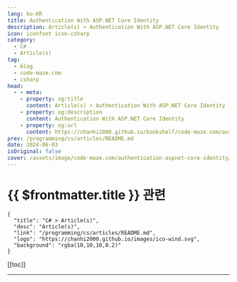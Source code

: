 ```yaml
---
lang: ko-KR
title: Authentication With ASP.NET Core Identity
description: Article(s) > Authentication With ASP.NET Core Identity
icon: iconfont icon-csharp
category: 
  - C#
  - Article(s)
tag: 
  - blog
  - code-maze.com
  - csharp
head:  
  - - meta:
    - property: og:title
      content: Article(s) > Authentication With ASP.NET Core Identity
    - property: og:description
      content: Authentication With ASP.NET Core Identity
    - property: og:url
      content: https://chanhi2000.github.io/bookshelf/code-maze.com/authentication-aspnet-core-identity.html
prev: /programming/cs/articles/README.md
date: 2024-06-03
isOriginal: false
cover: /assets/image/code-maze.com/authentication-aspnet-core-identity/banner.png
---
```


# {{ $frontmatter.title }} 관련

```component VPCard
{
  "title": "C# > Article(s)",
  "desc": "Article(s)",
  "link": "/programming/cs/articles/README.md",
  "logo": "https://chanhi2000.github.io/images/ico-wind.svg",
  "background": "rgba(10,10,10,0.2)"
}
```

[[toc]]

---

<SiteInfo
  name="Authentication With ASP.NET Core Identity"
  desc="In this article, we are going to learn about the Authentication process with ASP.NET Core Identity, Logout process and adding additional Claims."
  url="https://code-maze.com/authentication-aspnet-core-identity/"
  logo="/assets/image/code-maze.com/favicon.png"
  preview="/assets/image/code-maze.com/authentication-aspnet-core-identity/banner.png"/>

<!-- TODO: 작성 -->
